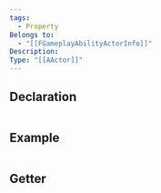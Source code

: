 ```yaml
---
tags:
  - Property
Belongs to:
  - "[[FGameplayAbilityActorInfo]]"
Description: 
Type: "[[AActor]]"
---
```


## Declaration

```cpp
```

## Example

```cpp

```

## Getter

```cpp
```